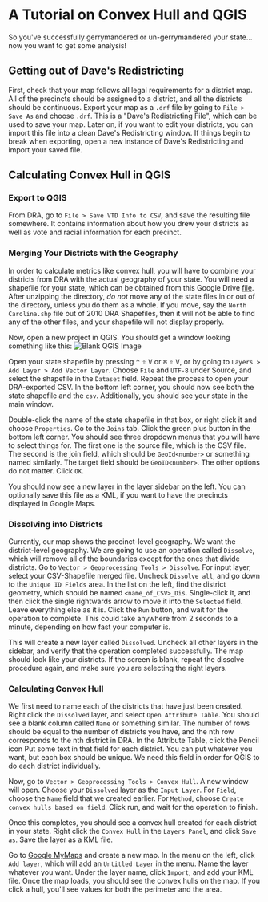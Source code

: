 # A Tutorial on Convex Hull and QGIS

So you've successfully gerrymandered or un-gerrymandered your state... now you want to get some analysis!

## Getting out of Dave's Redistricting

First, check that your map follows all legal requirements for a district map.
All of the precincts should be assigned to a district, and all the districts should be continuous.
Export your map as a `.drf` file by going to `File > Save As` and choose `.drf`.
This is a "Dave's Redistricting File", which can be used to save your map.
 Later on, if you want to edit your districts, you can import this file into a clean Dave's Redistricting window. If things begin to break when exporting, open a new instance of Dave's Redistricting and import your saved file.

## Calculating Convex Hull in QGIS

### Export to QGIS

From DRA, go to `File > Save VTD Info to CSV`, and save the resulting file somewhere. It contains information about how you drew your districts as well as vote and racial information for each precinct.

### Merging Your Districts with the Geography

In order to calculate metrics like convex hull, you will have to combine your districts from DRA with the actual geography of your state.
You will need a shapefile for your state, which can be obtained from this Google Drive [file](https://drive.google.com/folderview?id=0Bz_uFI8VY7xLZV9tTEFvc0hMdTg&usp=sharing).
After unzipping the directory, *do not* move any of the state files in or out of the directory, unless you do them as a whole.
If you move, say the `North Carolina.shp` file out of 2010 DRA Shapefiles, then it will not be able to find any of the other files, and your shapefile will not display properly.

Now, open a new project in QGIS. You should get a window looking something like this:
![Blank QGIS Image](https://imgur.com/a/Xr5Gq)

Open your state shapefile by pressing <kbd>⌃</kbd> <kbd>⇧</kbd> <kbd>V</kbd> or <kbd>⌘</kbd> <kbd>⇧</kbd> <kbd>V</kbd>, or by going to `Layers > Add Layer > Add Vector Layer`.
Choose `File` and `UTF-8` under Source, and select the shapefile in the `Dataset` field.
Repeat the process to open your DRA-exported CSV.
In the bottom left corner, you should now see both the state shapefile and the `csv`.
Additionally, you should see your state in the main window.

Double-click the name of the state shapefile in that box, or right click it and choose `Properties`.
Go to the `Joins` tab.
Click the green plus button in the bottom left corner.
You should see three dropdown menus that you will have to select things for.
The first one is the source file, which is the CSV file.
The second is the join field, which should be `GeoId<number>` or something named similarly.
The target field should be `GeoID<number>`. The other options do not matter. Click `OK`.

You should now see a new layer in the layer sidebar on the left. You can optionally save this file as a KML, if you want to have the precincts displayed in Google Maps.

### Dissolving into Districts

Currently, our map shows the precinct-level geography.
We want the district-level geography.
We are going to use an operation called `Dissolve`, which will remove all of the boundaries except for the ones that divide districts.
Go to `Vector > Geoprocessing Tools > Dissolve`.
For input layer, select your CSV-Shapefile merged file.
Uncheck `Dissolve all`, and go down to the `Unique ID Fields` area.
In the list on the left, find the district geometry, which should be named `<name_of_CSV>_Dis`.
Single-click it, and then click the single rightwards arrow to move it into the `Selected` field.
Leave everything else as it is.
Click the `Run` button, and wait for the operation to complete.
This could take anywhere from 2 seconds to a minute, depending on how fast your computer is.

This will create a new layer called `Dissolved`.
Uncheck all other layers in the sidebar, and verify that the operation completed successfully.
The map should look like your districts.
If the screen is blank, repeat the dissolve procedure again, and make sure you are selecting the right layers.

### Calculating Convex Hull
We first need to name each of the districts that have just been created.
Right click the `Dissolved` layer, and select `Open Attribute Table`.
You should see a blank column called `Name` or something similar.
The number of rows should be equal to the number of districts you have, and the nth row corresponds to the nth district in DRA.
In the Attribute Table, click the Pencil icon
Put some text in that field for each district.
You can put whatever you want, but each box should be unique.
We need this field in order for QGIS to do each district individually.

Now, go to `Vector > Geoprocessing Tools > Convex Hull`.
A new window will open.
Choose your `Dissolved` layer as the `Input Layer`.
For `Field`, choose the `Name` field that we created earlier.
For `Method`, choose `Create convex hulls based on field`.
Click run, and wait for the operation to finish.

Once this completes, you should see a convex hull created for each district in your state.
Right click the `Convex Hull` in the `Layers Panel`, and click `Save as`.
Save the layer as a KML file.

Go to [Google MyMaps](https://www.google.com/mymaps/) and create a new map.
In the menu on the left, click `Add layer`, which will add an `Untitled Layer` in the menu.
Name the layer whatever you want.
Under the layer name, click `Import`, and add your KML file.
Once the map loads, you should see the convex hulls on the map.
If you click a hull, you'll see values for both the perimeter and the area. 

